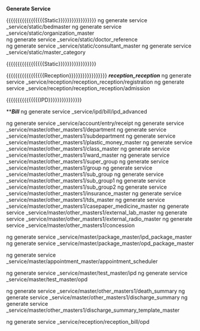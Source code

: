 **Generate Service**

{{{{{{{{{{{{{{{{{Static}}}}}}}}}}}}}}}}}
ng generate service _service/static/bedmaster
ng generate service _service/static/organization_master   
ng generate service _service/static/doctor_reference   
ng generate service _service/static/consultant_master
ng generate service _service/static/master_category

{{{{{{{{{{{{{{{{{Static}}}}}}}}}}}}}}}}}


{{{{{{{{{{{{{{{{{Reception}}}}}}}}}}}}}}}}}
*************reception_reception*************
ng generate service _service/reception/reception_reception/registration
ng generate service _service/reception/reception_reception/admission

{{{{{{{{{{{{{{{IPD}}}}}}}}}}}}}}}

*******************Bill*****************
ng generate service _service/ipd/bill/ipd_advanced




ng generate service _service/account/entry/receipt
ng generate service _service/master/other_masters1/department
ng generate service _service/master/other_masters1/subdepartment
ng generate service _service/master/other_masters1/plastic_money_master
ng generate service _service/master/other_masters1/class_master
ng generate service _service/master/other_masters1/ward_master
ng generate service _service/master/other_masters1/super_group
ng generate service _service/master/other_masters1/group
ng generate service _service/master/other_masters1/sub_group
ng generate service _service/master/other_masters1/sub_group1
ng generate service _service/master/other_masters1/sub_group2
ng generate service _service/master/other_masters1/insurance_master
ng generate service _service/master/other_masters1/tds_master
ng generate service _service/master/other_masters1/casepaper_medicine_master
ng generate service _service/master/other_masters1/external_lab_master
ng generate service _service/master/other_masters1/external_radio_master
ng generate service _service/master/other_masters1/concession

ng generate service _service/master/package_master/ipd_package_master
ng generate service _service/master/package_master/opd_package_master

ng generate service _service/master/appointment_master/appointment_scheduler

ng generate service _service/master/test_master/ipd
ng generate service _service/master/test_master/opd

ng generate service _service/master/other_masters1/death_summary
ng generate service _service/master/other_masters1/discharge_summary
ng generate service _service/master/other_masters1/discharge_summary_template_master

ng generate service _service/reception/reception_bill/opd